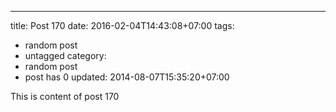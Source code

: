 ---
title: Post 170
date: 2016-02-04T14:43:08+07:00
tags:
  - random post
  - untagged
category:
  - random post
  - post has 0
updated: 2014-08-07T15:35:20+07:00

This is content of post 170